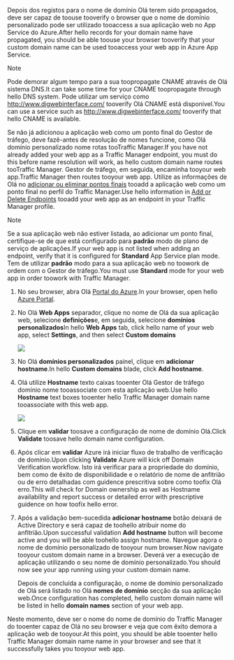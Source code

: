 <span data-ttu-id="f4df4-101">Depois dos registos para o nome de domínio Olá terem sido propagados, deve ser capaz de toouse tooverify o browser que o nome de domínio personalizado pode ser utilizado tooaccess a sua aplicação web no App Service do Azure.</span><span class="sxs-lookup"><span data-stu-id="f4df4-101">After hello records for your domain name have propagated, you should be able toouse your browser tooverify that your custom domain name can be used tooaccess your web app in Azure App Service.</span></span>

> [!NOTE]
> <span data-ttu-id="f4df4-102">Pode demorar algum tempo para a sua toopropagate CNAME através de Olá sistema DNS.</span><span class="sxs-lookup"><span data-stu-id="f4df4-102">It can take some time for your CNAME toopropagate through hello DNS system.</span></span> <span data-ttu-id="f4df4-103">Pode utilizar um serviço como <a href="http://www.digwebinterface.com/">http://www.digwebinterface.com/</a> tooverify Olá CNAME está disponível.</span><span class="sxs-lookup"><span data-stu-id="f4df4-103">You can use a service such as <a href="http://www.digwebinterface.com/">http://www.digwebinterface.com/</a> tooverify that hello CNAME is available.</span></span>
> 
> 

<span data-ttu-id="f4df4-104">Se não já adicionou a aplicação web como um ponto final do Gestor de tráfego, deve fazê-antes de resolução de nomes funcione, como Olá domínio personalizado nome rotas tooTraffic Manager.</span><span class="sxs-lookup"><span data-stu-id="f4df4-104">If you have not already added your web app as a Traffic Manager endpoint, you must do this before name resolution will work, as hello custom domain name routes tooTraffic Manager.</span></span> <span data-ttu-id="f4df4-105">Gestor de tráfego, em seguida, encaminha tooyour web app.</span><span class="sxs-lookup"><span data-stu-id="f4df4-105">Traffic Manager then routes tooyour web app.</span></span> <span data-ttu-id="f4df4-106">Utilize as informações de Olá no [adicionar ou eliminar pontos finais](../articles/traffic-manager/traffic-manager-endpoints.md) tooadd a aplicação web como um ponto final no perfil do Traffic Manager.</span><span class="sxs-lookup"><span data-stu-id="f4df4-106">Use hello information in [Add or Delete Endpoints](../articles/traffic-manager/traffic-manager-endpoints.md) tooadd your web app as an endpoint in your Traffic Manager profile.</span></span>

> [!NOTE]
> <span data-ttu-id="f4df4-107">Se a sua aplicação web não estiver listada, ao adicionar um ponto final, certifique-se de que está configurado para **padrão** modo de plano de serviço de aplicações.</span><span class="sxs-lookup"><span data-stu-id="f4df4-107">If your web app is not listed when adding an endpoint, verify that it is configured for **Standard** App Service plan mode.</span></span> <span data-ttu-id="f4df4-108">Tem de utilizar **padrão** modo para a sua aplicação web no toowork de ordem com o Gestor de tráfego.</span><span class="sxs-lookup"><span data-stu-id="f4df4-108">You must use **Standard** mode for your web app in order toowork with Traffic Manager.</span></span>
> 
> 

1. <span data-ttu-id="f4df4-109">No seu browser, abra Olá [Portal do Azure](https://portal.azure.com).</span><span class="sxs-lookup"><span data-stu-id="f4df4-109">In your browser, open hello [Azure Portal](https://portal.azure.com).</span></span>
2. <span data-ttu-id="f4df4-110">No Olá **Web Apps** separador, clique no nome de Olá da sua aplicação web, selecione **definições**e, em seguida, selecione **domínios personalizados**</span><span class="sxs-lookup"><span data-stu-id="f4df4-110">In hello **Web Apps** tab, click hello name of your web app, select **Settings**, and then select **Custom domains**</span></span>
   
    ![](./media/custom-dns-web-site/dncmntask-cname-6.png)
3. <span data-ttu-id="f4df4-111">No Olá **domínios personalizados** painel, clique em **adicionar hostname**.</span><span class="sxs-lookup"><span data-stu-id="f4df4-111">In hello **Custom domains** blade, click **Add hostname**.</span></span>
4. <span data-ttu-id="f4df4-112">Olá utilize **Hostname** texto caixas tooenter Olá Gestor de tráfego domínio nome tooassociate com esta aplicação web.</span><span class="sxs-lookup"><span data-stu-id="f4df4-112">Use hello **Hostname** text boxes tooenter hello Traffic Manager domain name tooassociate with this web app.</span></span>
   
    ![](./media/custom-dns-web-site/dncmntask-cname-8.png)
5. <span data-ttu-id="f4df4-113">Clique em **validar** toosave a configuração de nome de domínio Olá.</span><span class="sxs-lookup"><span data-stu-id="f4df4-113">Click **Validate** toosave hello domain name configuration.</span></span>
6. <span data-ttu-id="f4df4-114">Após clicar em **validar** Azure irá iniciar fluxo de trabalho de verificação de domínio.</span><span class="sxs-lookup"><span data-stu-id="f4df4-114">Upon clicking **Validate** Azure will kick off Domain Verification workflow.</span></span> <span data-ttu-id="f4df4-115">Isto irá verificar para a propriedade do domínio, bem como de êxito de disponibilidade e o relatório de nome de anfitrião ou de erro detalhadas com guidence prescritiva sobre como toofix Olá erro.</span><span class="sxs-lookup"><span data-stu-id="f4df4-115">This will check for Domain ownership as well as Hostname availability and report success or detailed error with prescriptive guidence on how toofix hello error.</span></span>    
7. <span data-ttu-id="f4df4-116">Após a validação bem-sucedida **adicionar hostname** botão deixará de Active Directory e será capaz de toohello atribuir nome do anfitrião.</span><span class="sxs-lookup"><span data-stu-id="f4df4-116">Upon successful validation **Add hostname** button will become active and you will be able toohello assign hostname.</span></span> <span data-ttu-id="f4df4-117">Navegue agora o nome de domínio personalizado de tooyour num browser.</span><span class="sxs-lookup"><span data-stu-id="f4df4-117">Now navigate tooyour custom domain name in a browser.</span></span> <span data-ttu-id="f4df4-118">Deverá ver a execução de aplicação utilizando o seu nome de domínio personalizado.</span><span class="sxs-lookup"><span data-stu-id="f4df4-118">You should now see your app running using your custom domain name.</span></span> 
   
   <span data-ttu-id="f4df4-119">Depois de concluída a configuração, o nome de domínio personalizado de Olá será listado no Olá **nomes de domínio** secção da sua aplicação web.</span><span class="sxs-lookup"><span data-stu-id="f4df4-119">Once configuration has completed, hello custom domain name will be listed in hello **domain names** section of your web app.</span></span>

<span data-ttu-id="f4df4-120">Neste momento, deve ser o nome do nome de domínio do Traffic Manager do tooenter capaz de Olá no seu browser e veja que com êxito demora a aplicação web de tooyour.</span><span class="sxs-lookup"><span data-stu-id="f4df4-120">At this point, you should be able tooenter hello Traffic Manager domain name name in your browser and see that it successfully takes you tooyour web app.</span></span>

